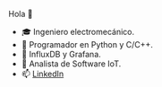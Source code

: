Hola 👋
- 🎓 Ingeniero electromecánico.
- 🌱 Programador en Python y C/C++.
- 🍰 InfluxDB y Grafana.
- 👀 Analista de Software IoT.
- 📫 [LinkedIn](https://www.linkedin.com/in/garodriguezv/)
